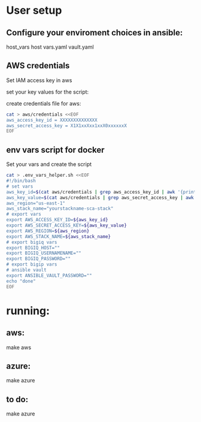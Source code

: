 # User setup
## Configure your enviroment choices in ansible:
host_vars
    host
        vars.yaml
        vault.yaml

## AWS credentials
Set IAM access key in aws

set your key values for the script:

create credentials file for aws:
```bash
cat > aws/credentials <<EOF
aws_access_key_id = XXXXXXXXXXXXXX
aws_secret_access_key = X1X1xxXxx1xxX0xxxxxxX
EOF
```

## env vars script for docker
Set your vars and create the script

```bash
cat > .env_vars_helper.sh <<EOF
#!/bin/bash
# set vars
aws_key_id=$(cat aws/credentials | grep aws_access_key_id | awk '{print $3}' )
aws_key_value=$(cat aws/credentials | grep aws_secret_access_key | awk '{print $3}' )
aws_region="us-east-1"
aws_stack_name="yourstackname-sca-stack"
# export vars
export AWS_ACCESS_KEY_ID=${aws_key_id}
export AWS_SECRET_ACCESS_KEY=${aws_key_value}
export AWS_REGION=${aws_region}
export AWS_STACK_NAME=${aws_stack_name}
# export bigiq vars
export BIGIQ_HOST=""
export BIGIQ_USERNAMENAME=""
export BIGIQ_PASSWORD=""
# export bigip vars
# ansible vault
export ANSIBLE_VAULT_PASSWORD=""
echo "done"
EOF
```

# running:

## aws:
make aws
## azure:
make azure

## to do:
make azure
